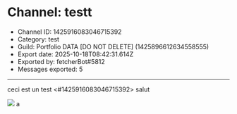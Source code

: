 # Channel: testt
- Channel ID: 1425916083046715392
- Category: test
- Guild: Portfolio DATA [DO NOT DELETE] (1425896612634558555)
- Export date: 2025-10-18T08:42:31.614Z
- Exported by: fetcherBot#5812
- Messages exported: 5

---

ceci est un test
<#1425916083046715392>
salut

![](https://cdn.discordapp.com/attachments/1425916083046715392/1425927275320311879/161916404-one-piece-wallpaper-4k-gear-luffy.png?ex=68f49282&is=68f34102&hm=a8e4ab14556a6a44ff24eb1cc08236b3ebe9260c9fc211c8e41ce50132eae7b7&)
a